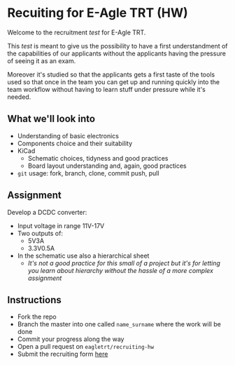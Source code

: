 # Recuiting for E-Agle TRT (HW)

Welcome to the recruitment _test_ for E-Agle TRT.

This _test_ is meant to give us the possibility to have a first understandment of the capabilities of our applicants without the applicants having the pressure of seeing it as an exam.

Moreover it's studied so that the applicants gets a first taste of the tools used so that once in the team you can get up and running quickly into the team workflow without having to learn stuff under pressure while it's needed.

## What we'll look into

 - Understanding of basic electronics
 - Components choice and their suitability
 - KiCad
   - Schematic choices, tidyness and good practices
   - Board layout understanding and, again, good practices
 - `git` usage: fork, branch, clone, commit push, pull

## Assignment

Develop a DCDC converter:

 - Input voltage in range 11V-17V
 - Two outputs of:
   - 5V3A
   - 3.3V0.5A
 - In the schematic use also a hierarchical sheet
   - _It's not a good practice for this small of a project but it's for letting you learn about hierarchy without the hassle of a more complex assignment_

## Instructions

 - Fork the repo
 - Branch the master into one called `name_surname` where the work will be done
 - Commit your progress along the way
 - Open a pull request on `eagletrt/recruiting-hw`
 - Submit the recruiting form [here](https://airtable.com/shrorVpRaW3HqUUfT)
